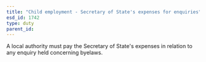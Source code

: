 ```yaml
---
title: "Child employment - Secretary of State's expenses for enquiries"
esd_id: 1742
type: duty
parent_id:  
---
```


A local authority must pay the Secretary of State's expenses in relation to any enquiry held concerning byelaws.

